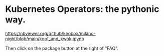 # Kubernetes Operators: the pythonic way.

https://nbviewer.org/github/keobox/milano-night/blob/main/kopf_and_kwok.ipynb

Then click on the package button at the right of "FAQ".
